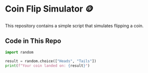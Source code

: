# Coin Flip Simulator 🪙  

This repository contains a simple script that simulates flipping a coin.  

## Code in This Repo  
```python
import random  

result = random.choice(["Heads", "Tails"])  
print(f"Your coin landed on: {result}")
